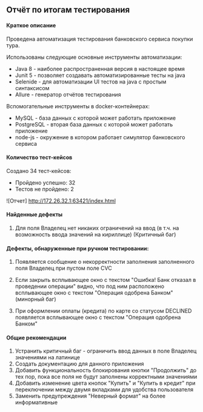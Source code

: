 ## Отчёт по итогам тестирования

#### Краткое описание

Проведена автоматизация тестирования банковского сервиса покупки тура.

Использованы следующие основные инструменты автоматизации:
* Java 8 - наиболее распространенная версия в настоящее время
* Junit 5 - позволяет создавать автоматизированные тесты на java
* Selenide - для автоматизации UI тестов на java c простым синтаксисом
* Allure - генератор отчётов тестирования

Вспомогательные инструменты в docker-контейнерах:
* MySQL - база данных с которой может работать приложение
* PostgreSQL - вторая база данных с которой может работать приложение
* node-js - окружение в котором работает симулятор банковского сервиса

#### Количество тест-кейсов

Создано 34 тест-кейсов:
* Пройдено успешно: 32
* Тестов не пройдено: 2

![Отчет] http://172.26.32.1:63421/index.html

#### Найденные дефекты

1. Для поля Владелец нет никаких ограничений на ввод (в т.ч. на возможность ввода значений на кириллице) (Критичный баг)


#### Дефекты, обнаруженные при ручном тестировании:

1. Появляется сообщение о некорректности заполнения заполненного поля Владелец при пустом поле CVC 

2. Если закрыть всплывающее окно с текстом "Ошибка! Банк отказал в проведении операции" видно, что под ним расположено всплывающее окно с текстом "Операция одобрена Банком" (минорный баг)

3. При оформлении оплаты (кредита) по карте со статусом DECLINED появляется всплывающее окно с текстом "Операция одобрена Банком" 

#### Общие рекомендации

1. Устранить критичный баг - ограничить ввод данных в поле Владелец значениями на латинице
2. Создать документацию для данного приложения
3. Добавить функциональность блокирования кнопки "Продолжить" до тех пор, пока все поля не будут заполнены корректными значениями
4. Добавить изменение цвета кнопок "Купить" и "Купить в кредит" при переключении между двумя вкладками для удобства пользователя
5. Заменить предупреждения "Неверный формат" на более информативные